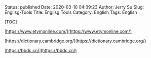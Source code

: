 Status: published
Date: 2020-03-10 04:09:23
Author: Jerry Su
Slug: Englisg-Tools
Title: Englisg Tools
Category: English 
Tags: English

[TOC]

[https://www.etymonline.com/](https://www.etymonline.com/)

[https://dictionary.cambridge.org/](https://dictionary.cambridge.org/)

[https://bbdc.cn/](https://bbdc.cn/)